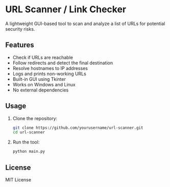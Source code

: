 # URL Scanner / Link Checker

A lightweight GUI-based tool to scan and analyze a list of URLs for potential security risks.

## Features

- Check if URLs are reachable
- Follow redirects and detect the final destination
- Resolve hostnames to IP addresses
- Logs and prints non-working URLs
- Built-in GUI using Tkinter
- Works on Windows and Linux
- No external dependencies

## Usage

1. Clone the repository:
   ```bash
   git clone https://github.com/yourusername/url-scanner.git
   cd url-scanner
   ```

2. Run the tool:
   ```bash
   python main.py
   ```

## License

MIT License